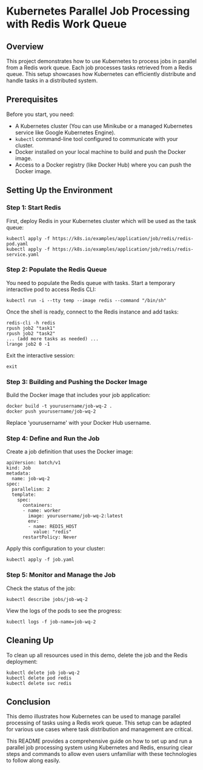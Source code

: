 # Kubernetes Parallel Job Processing with Redis Work Queue

## Overview

This project demonstrates how to use Kubernetes to process jobs in parallel from a Redis work queue. Each job processes tasks retrieved from a Redis queue. This setup showcases how Kubernetes can efficiently distribute and handle tasks in a distributed system.

## Prerequisites

Before you start, you need:

- A Kubernetes cluster (You can use Minikube or a managed Kubernetes service like Google Kubernetes Engine).
- `kubectl` command-line tool configured to communicate with your cluster.
- Docker installed on your local machine to build and push the Docker image.
- Access to a Docker registry (like Docker Hub) where you can push the Docker image.

## Setting Up the Environment

### Step 1: Start Redis

First, deploy Redis in your Kubernetes cluster which will be used as the task queue:

```
kubectl apply -f https://k8s.io/examples/application/job/redis/redis-pod.yaml
kubectl apply -f https://k8s.io/examples/application/job/redis/redis-service.yaml
```

### Step 2: Populate the Redis Queue

You need to populate the Redis queue with tasks. Start a temporary interactive pod to access Redis CLI:

```
kubectl run -i --tty temp --image redis --command "/bin/sh"

```

Once the shell is ready, connect to the Redis instance and add tasks:

```
redis-cli -h redis
rpush job2 "task1"
rpush job2 "task2"
... (add more tasks as needed) ...
lrange job2 0 -1
```

Exit the interactive session:

```
exit

```

### Step 3: Building and Pushing the Docker Image

Build the Docker image that includes your job application:

```
docker build -t yourusername/job-wq-2 .
docker push yourusername/job-wq-2
```

Replace 'yourusername' with your Docker Hub username.

### Step 4: Define and Run the Job

Create a job definition that uses the Docker image:

```
apiVersion: batch/v1
kind: Job
metadata:
  name: job-wq-2
spec:
  parallelism: 2
  template:
    spec:
      containers:
      - name: worker
        image: yourusername/job-wq-2:latest
        env:
        - name: REDIS_HOST
          value: "redis"
      restartPolicy: Never

```

Apply this configuration to your cluster:

```
kubectl apply -f job.yaml

```

### Step 5: Monitor and Manage the Job

Check the status of the job:

```
kubectl describe jobs/job-wq-2
```

View the logs of the pods to see the progress:

```
kubectl logs -f job-name=job-wq-2
```

## Cleaning Up

To clean up all resources used in this demo, delete the job and the Redis deployment:

```
kubectl delete job job-wq-2
kubectl delete pod redis
kubectl delete svc redis
```

## Conclusion

This demo illustrates how Kubernetes can be used to manage parallel processing of tasks using a Redis work queue. This setup can be adapted for various use cases where task distribution and management are critical.

This README provides a comprehensive guide on how to set up and run a parallel job processing system using Kubernetes and Redis, ensuring clear steps and commands to allow even users unfamiliar with these technologies to follow along easily.
